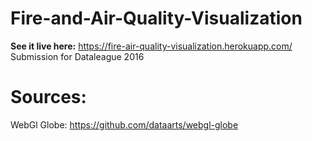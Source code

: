 # Fire-and-Air-Quality-Visualization
**See it live here:** https://fire-air-quality-visualization.herokuapp.com/ </br>
Submission for Dataleague 2016

# Sources:
WebGl Globe: https://github.com/dataarts/webgl-globe
